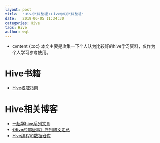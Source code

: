```yaml
---
layout: post
title:  "Hive资料整理：Hive学习资料整理"
date:   2019-06-05 11:34:30
categories: Hive
tags: Hive
author: wql
---
```


* content
{:toc}
本文主要是收集一下个人认为比较好的hive学习资料，仅作为个人学习参考使用。




#  Hive书籍
 - [ Hive权威指南](http://ameizi.github.io/programminghive)
 
 
 #  Hive相关博客
 - [一起学hive系列文章](http://lxw1234.com/archives/2015/07/365.htm) 
 - [《Hive的那些事》序列博文汇总](https://www.iteblog.com/archives/922.html) 
 - [Hive编程和数据仓库](https://blog.csdn.net/qq_26442553/article/category/7047969) 
 

 

